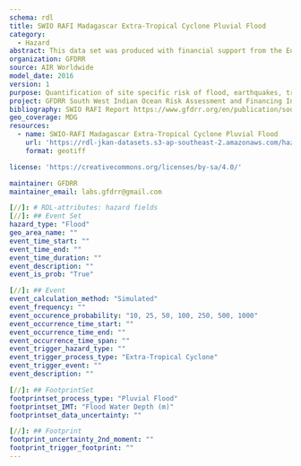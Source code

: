 ```yaml
---
schema: rdl
title: SWIO RAFI Madagascar Extra-Tropical Cyclone Pluvial Flood
category:
  - Hazard
abstract: This data set was produced with financial support from the European Union in the framework of the ACP-EU Natural Disaster Risk Reduction Program, managed by the Global Facility for Disaster Reduction and Recovery (GFDRR).
organization: GFDRR
source: AIR Worldwide
model_date: 2016
version: 1
purpose: Quantification of site specific risk of flood, earthquakes, tropical cyclones, storm surge and tsunamis, to support improvement in the resiliency and capacity of South West Indian Ocean island states through the creation of disaster risk financing strategies.
project: GFDRR South West Indian Ocean Risk Assessment and Financing Initiative (SWIO-RAFI)
bibliography: SWIO RAFI Report https://www.gfdrr.org/en/publication/southwest-indian-ocean-risk-assessment-and-financing-initiative-summary-report-and-risk
geo_coverage: MDG
resources:
  - name: SWIO-RAFI Madagascar Extra-Tropical Cyclone Pluvial Flood
    url: 'https://rdl-jkan-datasets.s3-ap-southeast-2.amazonaws.com/hazard/mdg-haz-fl-etc.zip'
    format: geotiff

license: 'https://creativecommons.org/licenses/by-sa/4.0/'

maintainer: GFDRR
maintainer_email: labs.gfdrr@gmail.com

[//]: # RDL-attributes: hazard fields
[//]: ## Event Set
hazard_type: "Flood"
geo_area_name: ""
event_time_start: ""
event_time_end: ""
event_time_duration: ""
event_description: ""
event_is_prob: "True"

[//]: ## Event 
event_calculation_method: "Simulated"
event_frequency: ""
event_occurence_probability: "10, 25, 50, 100, 250, 500, 1000"
event_occurrence_time_start: ""
event_occurrence_time_end: ""
event_occurrence_time_span: ""
event_trigger_hazard_type: ""
event_trigger_process_type: "Extra-Tropical Cyclone"
event_trigger_event: ""
event_description: ""

[//]: ## FootprintSet
footprintset_process_type: "Pluvial Flood"
footprintset_IMT: "Flood Water Depth (m)"
footprintset_data_uncertainty: ""

[//]: ## Footprint
footprint_uncertainty_2nd_moment: ""
footprint_trigger_footprint: ""
---
```

